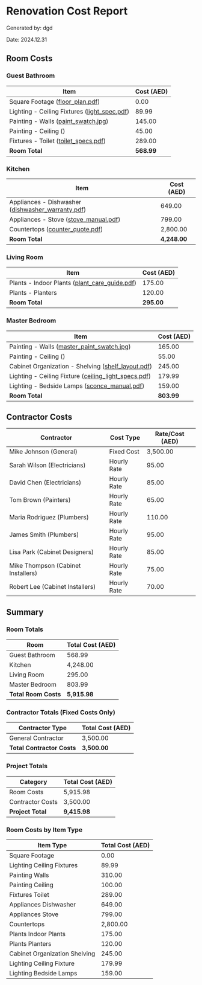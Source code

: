 # Renovation Cost Report

Generated by: dgd

Date: 2024.12.31

## Room Costs

### Guest Bathroom

| Item | Cost (AED) |
|------|------------|
| Square Footage ([floor_plan.pdf](guest_bathroom/floor_plan.pdf)) | 0.00 |
| Lighting - Ceiling Fixtures ([light_spec.pdf](guest_bathroom/light_spec.pdf)) | 89.99 |
| Painting - Walls ([paint_swatch.jpg](guest_bathroom/paint_swatch.jpg)) | 145.00 |
| Painting - Ceiling () | 45.00 |
| Fixtures - Toilet ([toilet_specs.pdf](guest_bathroom/toilet_specs.pdf)) | 289.00 |
| **Room Total** | **568.99** |

### Kitchen

| Item | Cost (AED) |
|------|------------|
| Appliances - Dishwasher ([dishwasher_warranty.pdf](kitchen/dishwasher_warranty.pdf)) | 649.00 |
| Appliances - Stove ([stove_manual.pdf](kitchen/stove_manual.pdf)) | 799.00 |
| Countertops ([counter_quote.pdf](kitchen/counter_quote.pdf)) | 2,800.00 |
| **Room Total** | **4,248.00** |

### Living Room

| Item | Cost (AED) |
|------|------------|
| Plants - Indoor Plants ([plant_care_guide.pdf](living_room/plant_care_guide.pdf)) | 175.00 |
| Plants - Planters | 120.00 |
| **Room Total** | **295.00** |

### Master Bedroom

| Item | Cost (AED) |
|------|------------|
| Painting - Walls ([master_paint_swatch.jpg](master_bedroom/master_paint_swatch.jpg)) | 165.00 |
| Painting - Ceiling () | 55.00 |
| Cabinet Organization - Shelving ([shelf_layout.pdf](master_bedroom/shelf_layout.pdf)) | 245.00 |
| Lighting - Ceiling Fixture ([ceiling_light_specs.pdf](master_bedroom/ceiling_light_specs.pdf)) | 179.99 |
| Lighting - Bedside Lamps ([sconce_manual.pdf](master_bedroom/sconce_manual.pdf)) | 159.00 |
| **Room Total** | **803.99** |

## Contractor Costs

| Contractor | Cost Type | Rate/Cost (AED) |
|------------|------------|---------------|
| Mike Johnson (General) | Fixed Cost | 3,500.00 |
| Sarah Wilson (Electricians) | Hourly Rate | 95.00 |
| David Chen (Electricians) | Hourly Rate | 85.00 |
| Tom Brown (Painters) | Hourly Rate | 65.00 |
| Maria Rodriguez (Plumbers) | Hourly Rate | 110.00 |
| James Smith (Plumbers) | Hourly Rate | 95.00 |
| Lisa Park (Cabinet Designers) | Hourly Rate | 85.00 |
| Mike Thompson (Cabinet Installers) | Hourly Rate | 75.00 |
| Robert Lee (Cabinet Installers) | Hourly Rate | 70.00 |

## Summary

### Room Totals

| Room | Total Cost (AED) |
|------|----------------|
| Guest Bathroom | 568.99 |
| Kitchen | 4,248.00 |
| Living Room | 295.00 |
| Master Bedroom | 803.99 |
| **Total Room Costs** | **5,915.98** |

### Contractor Totals (Fixed Costs Only)

| Contractor Type | Total Cost (AED) |
|-----------------|----------------|
| General Contractor | 3,500.00 |
| **Total Contractor Costs** | **3,500.00** |

### Project Totals

| Category | Total Cost (AED) |
|-----------|----------------|
| Room Costs | 5,915.98 |
| Contractor Costs | 3,500.00 |
| **Project Total** | **9,415.98** |

### Room Costs by Item Type

| Item Type | Total Cost (AED) |
|-----------|----------------|
| Square Footage | 0.00 |
| Lighting Ceiling Fixtures | 89.99 |
| Painting Walls | 310.00 |
| Painting Ceiling | 100.00 |
| Fixtures Toilet | 289.00 |
| Appliances Dishwasher | 649.00 |
| Appliances Stove | 799.00 |
| Countertops | 2,800.00 |
| Plants Indoor Plants | 175.00 |
| Plants Planters | 120.00 |
| Cabinet Organization Shelving | 245.00 |
| Lighting Ceiling Fixture | 179.99 |
| Lighting Bedside Lamps | 159.00 |
